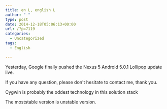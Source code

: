 ```yaml
---
title: en L, english L
author: "-"
type: post
date: 2014-12-18T05:06:13+00:00
url: /?p=7119
categories:
  - Uncategorized
tags:
  - English

---
```

Yesterday, Google finally pushed the Nexus 5 Android 5.0.1 Lollipop update live.

If you have any question, please don't hesitate to contact me, thank you.

Cygwin is probably the oddest technology in this solution stack


The moststable version is unstable version.